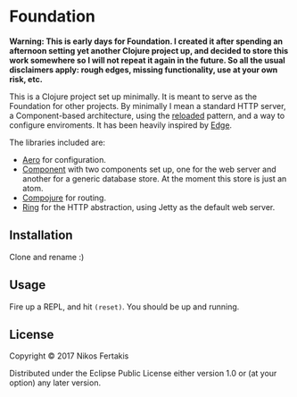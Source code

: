 # Foundation

**Warning: This is early days for Foundation. I created it after spending an
afternoon setting yet another Clojure project up, and decided to store this work
somewhere so I will not repeat it again in the future. So all the usual
disclaimers apply: rough edges, missing functionality, use at your own risk,
etc.**

This is a Clojure project set up minimally. It is meant to serve as the
Foundation for other projects. By minimally I mean a standard HTTP server, a
Component-based architecture, using the
[reloaded](http://thinkrelevance.com/blog/2013/06/04/clojure-workflow-reloaded)
pattern, and a way to configure enviroments. It has been heavily inspired by
[Edge](https://github.com/juxt/edge).

The libraries included are:

- [Aero](https://github.com/juxt/aero) for configuration.
- [Component](https://github.com/stuartsierra/component) with two components set
  up, one for the web server and another for a generic database store. At the
  moment this store is just an atom.
- [Compojure](https://github.com/weavejester/compojure) for routing.
- [Ring](https://github.com/ring-clojure) for the HTTP abstraction, using Jetty
  as the default web server.

## Installation

Clone and rename :)

## Usage

Fire up a REPL, and hit `(reset)`. You should be up and running.

## License

Copyright © 2017 Nikos Fertakis

Distributed under the Eclipse Public License either version 1.0 or (at
your option) any later version.
